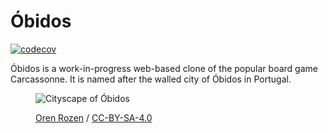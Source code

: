 # Óbidos

[![codecov](https://codecov.io/gh/xsanda/obidos/branch/main/graph/badge.svg?token=5WK9ON5B5I)](https://codecov.io/gh/xsanda/obidos)

Óbidos is a work-in-progress web-based clone of the popular board game Carcassonne.
It is named after the walled city of Óbidos in Portugal.

<figure>

![Cityscape of Óbidos](https://user-images.githubusercontent.com/8607022/107149435-78ce0580-6950-11eb-92c4-4ba9ca0dac17.png)

<figcaption>

[Oren Rozen](https://commons.wikimedia.org/wiki/File:Portugal_110716_%C3%93bidos_05.jpg) / [CC-BY-SA-4.0](https://creativecommons.org/licenses/by-sa/4.0/)

</figcaption>

</figure>
